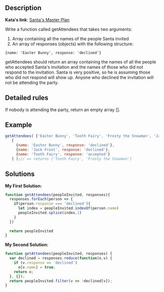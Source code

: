 ## Description

**Kata's link**: [Santa's Master Plan](https://www.codewars.com/kata/52afd1fe8f7c52a0e1000304)

Write a function called getAttendees that takes two arguments:
1. Array containing all the names of the people Santa invited
2. An array of responses (objects) with the following structure:
```
{name: 'Easter Bunny', response: 'declined'}
```

getAttendees should return an array containing the names of all the people who accepted Santa's invitation and the names of those who did not respond to the invitation. Santa is very positive, so he is assuming those who did not respond will show up. Anyone who declined the invitation will not be attending the party. 

## Detailed rules

If nobody is attending the party, return an empty array [].


## Example

```js
getAttendees( ['Easter Bunny', 'Tooth Fairy', 'Frosty the Snowman', 'Jack Frost'] ,
   [ 
     {name: 'Easter Bunny', response: 'declined'}, 
     {name: 'Jack Frost', response: 'declined'}, 
     {name: 'Tooth Fairy', response: 'accepted'} 
   ] );// => returns ['Tooth Fairy', 'Frosty the Snowman']
```

## Solutions

**My First Solution:**


```js
function getAttendees(peopleInvited, responses){
  responses.forEach(person => {
    if(person.response === 'declined'){
      let index = peopleInvited.indexOf(person.name)
      peopleInvited.splice(index,1)
    }
  })
  
  return peopleInvited
}

```

**My Second Solution:**

```js
function getAttendees(peopleInvited, responses) {
  var declined = responses.reduce(function(o,v) {
    if (v.response == 'declined') 
      o[v.name] = true; 
    return o;
  }, {});
  return peopleInvited.filter(v => !declined[v]);
}
```



